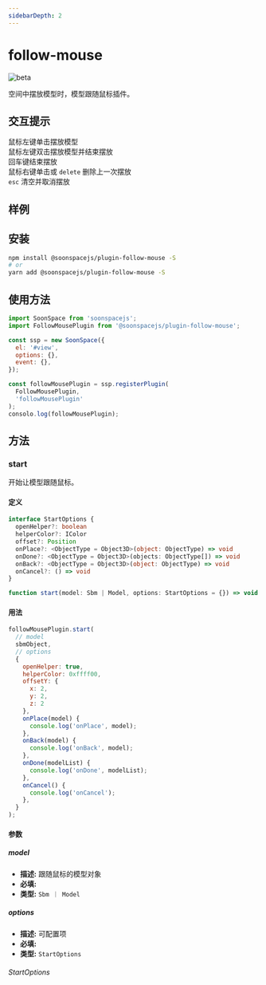 ```yaml
---
sidebarDepth: 2
---
```


# follow-mouse

![beta](https://img.shields.io/npm/v/@soonspacejs/plugin-follow-mouse/latest.svg)

空间中摆放模型时，模型跟随鼠标插件。

## 交互提示

鼠标左键单击摆放模型
<br>
鼠标左键双击摆放模型并结束摆放
<br>
回车键结束摆放
<br>
鼠标右键单击或 `delete` 删除上一次摆放
<br>
`esc` 清空并取消摆放

## 样例

<Docs-Iframe src="plugin/followMouse.html" />

## 安装

```bash
npm install @soonspacejs/plugin-follow-mouse -S
# or
yarn add @soonspacejs/plugin-follow-mouse -S
```

## 使用方法

```js {2,10}
import SoonSpace from 'soonspacejs';
import FollowMousePlugin from '@soonspacejs/plugin-follow-mouse';

const ssp = new SoonSpace({
  el: '#view',
  options: {},
  event: {},
});

const followMousePlugin = ssp.registerPlugin(
  FollowMousePlugin,
  'followMousePlugin'
);
consolo.log(followMousePlugin);
```

## 方法

### start

开始让模型跟随鼠标。

#### 定义

```ts
interface StartOptions {
  openHelper?: boolean
  helperColor?: IColor
  offset?: Position
  onPlace?: <ObjectType = Object3D>(object: ObjectType) => void
  onDone?: <ObjectType = Object3D>(objects: ObjectType[]) => void
  onBack?: <ObjectType = Object3D>(object: ObjectType) => void
  onCancel?: () => void
}

function start(model: Sbm | Model, options: StartOptions = {}) => void
```

#### 用法

```js
followMousePlugin.start(
  // model
  sbmObject,
  // options
  {
    openHelper: true,
    helperColor: 0xffff00,
    offsetY: {
      x: 2,
      y: 2,
      z: 2
    },
    onPlace(model) {
      console.log('onPlace', model);
    },
    onBack(model) {
      console.log('onBack', model);
    },
    onDone(modelList) {
      console.log('onDone', modelList);
    },
    onCancel() {
      console.log('onCancel');
    },
  }
);
```

#### 参数

##### model

- **描述:** 跟随鼠标的模型对象
- **必填:** <Base-RequireIcon :isRequire="true"/>
- **类型:** `Sbm ｜ Model`

##### options

- **描述:** 可配置项
- **必填:** <Base-RequireIcon :isRequire="false"/>
- **类型:** `StartOptions`

###### StartOptions

<br>
<Docs-Table 
    :data="[
      {
        prop: 'openHelper', desc: '是否显示包围盒辅助器', type: 'boolean', require: false, default: 'true'
      },
      {
        prop: 'helperColor', desc: '包围盒辅助器颜色', type: 'IColor', require: false, default: '0xffff00', link: '../guide/types.html#icolor'
      },
      {
        prop: 'offset', desc: '模型移动时取点的偏移量', type: 'Position', require: false, default: '', link: '../guide/types.html#position'
      },
      {
        prop: 'onPlace', desc: '放置模型时回调函数', type: '(model) => {}', require: false, default: ''
      },
      {
        prop: 'onBack', desc: '取消上一次放置时回调函数', type: '(model) => {}', require: false, default: ''
      },
      {
        prop: 'onDone', desc: '完成时回调函数', type: '(modelList) => {}', require: false, default: ''
      },
      {
        prop: 'onCancel', desc: '取消时回调函数', type: '() => {}', require: false, default: ''
      },
    ]"
/>
